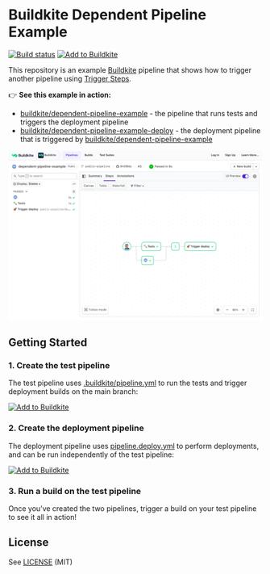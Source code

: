 # Buildkite Dependent Pipeline Example

[![Build status](https://badge.buildkite.com/2c51548da4ca2abd88fa2194dbdf46b916c65047ef03786752.svg)](https://buildkite.com/buildkite/dependent-pipeline-example)
[![Add to Buildkite](https://img.shields.io/badge/Add%20to%20Buildkite-14CC80)](https://buildkite.com/new)

This repository is an example [Buildkite](https://buildkite.com/) pipeline that shows how to trigger another pipeline using [Trigger Steps](https://buildkite.com/docs/pipelines/trigger-step).

👉 **See this example in action:**

- [buildkite/dependent-pipeline-example](https://buildkite.com/buildkite/dependent-pipeline-example/builds/latest?branch=main) - the pipeline that runs tests and triggers the deployment pipeline
- [buildkite/dependent-pipeline-example-deploy](https://buildkite.com/buildkite/dependent-pipeline-example-deploy/builds/latest?branch=main) - the deployment pipeline that is triggered by [buildkite/dependent-pipeline-example](https://buildkite.com/buildkite/dependent-pipeline-example/builds/latest?branch=main)

<a href="https://buildkite.com/buildkite/dependent-pipeline-example/builds/latest?branch=main">
  <img width="2400" alt="Screenshot of example pipeline build page" src=".buildkite/screenshot.png" />
</a>

## Getting Started

### 1. Create the test pipeline

The test pipeline uses [.buildkite/pipeline.yml](.buildkite/pipeline.yml) to run the tests and trigger deployment builds on the main branch:

[![Add to Buildkite](https://buildkite.com/button.svg)](https://buildkite.com/new?template=https://github.com/buildkite/dependent-pipeline-example/tree/main/templates/test)

### 2. Create the deployment pipeline

The deployment pipeline uses [pipeline.deploy.yml](.buildkite/pipeline.deploy.yml) to perform deployments, and can be run independently of the test pipeline:

[![Add to Buildkite](https://buildkite.com/button.svg)](https://buildkite.com/new?template=https://github.com/buildkite/dependent-pipeline-example/tree/main/templates/deploy)

### 3. Run a build on the test pipeline

Once you’ve created the two pipelines, trigger a build on your test pipeline to see it all in action!

## License

See [LICENSE](LICENSE) (MIT)
